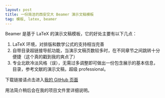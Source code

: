 ```yaml
---
layout: post
title: 一份简洁的西安交大 Beamer 演示文稿模板
tag: 模板, latex, beamer
---
```

Beamer 是基于 LaTeX 的演示文稿模板，它的好处主要有以下几点：

1. LaTeX 环境，对排版和数学公式的支持相当完善
2. 自带目录超链接导航功能，当演示文稿页数较多时，在不同章节之间跳转十分便捷（这个真的戳到我的爽点了）
3. 专业北欧冷淡风格（误），无需过多调整即可做出一份包含展示的基本信息，目录，参考文献的演示文稿，超级 professional。

下载链接请点击进入[我的 GitHub 页面](https://github.com/lonaparte/XJTU_beamer)

用法简介稍后会在我的项目文件里详细说明。